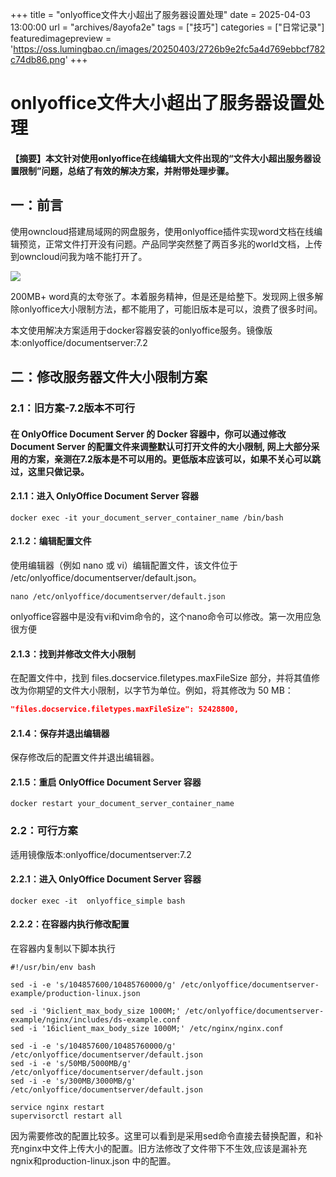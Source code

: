 +++
title = "onlyoffice文件大小超出了服务器设置处理"
date = 2025-04-03 13:00:00
url = "archives/8ayofa2e"
tags = ["技巧"]
categories = ["日常记录"]
featuredimagepreview = 'https://oss.lumingbao.cn/images/20250403/2726b9e2fc5a4d769ebbcf782c74db86.png'
+++

# onlyoffice文件大小超出了服务器设置处理

#### 【摘要】本文针对使用onlyoffice在线编辑大文件出现的“文件大小超出服务器设置限制”问题，总结了有效的解决方案，并附带处理步骤。

## 一：前言

使用owncloud搭建局域网的网盘服务，使用onlyoffice插件实现word文档在线编辑预览，正常文件打开没有问题。产品同学突然整了两百多兆的world文档，上传到owncloud问我为啥不能打开了。

![](https://oss.lumingbao.cn/images/20250403/ee901caad2974d828221e5d55477e30b.png?imageView2/0/interlace/1/q/50|imageslim)

200MB+ word真的太夸张了。本着服务精神，但是还是给整下。发现网上很多解除onlyoffice大小限制方法，都不能用了，可能旧版本是可以，浪费了很多时间。

本文使用解决方案适用于docker容器安装的onlyoffice服务。镜像版本:onlyoffice/documentserver:7.2


## 二：修改服务器文件大小限制方案
### 2.1：旧方案-7.2版本不可行
#### 在 OnlyOffice Document Server 的 Docker 容器中，你可以通过修改 Document Server 的配置文件来调整默认可打开文件的大小限制, 网上大部分采用的方案，亲测在7.2版本是不可以用的。更低版本应该可以，如果不关心可以跳过，这里只做记录。

#### 2.1.1：进入 OnlyOffice Document Server 容器

````shell
docker exec -it your_document_server_container_name /bin/bash
````
#### 2.1.2：编辑配置文件
使用编辑器（例如 nano 或 vi）编辑配置文件，该文件位于 /etc/onlyoffice/documentserver/default.json。
````shell
nano /etc/onlyoffice/documentserver/default.json
````
onlyoffice容器中是没有vi和vim命令的，这个nano命令可以修改。第一次用应急很方便

#### 2.1.3：找到并修改文件大小限制
在配置文件中，找到 files.docservice.filetypes.maxFileSize 部分，并将其值修改为你期望的文件大小限制，以字节为单位。例如，将其修改为 50 MB：
````json
"files.docservice.filetypes.maxFileSize": 52428800,
````

#### 2.1.4：保存并退出编辑器
保存修改后的配置文件并退出编辑器。

#### 2.1.5：重启 OnlyOffice Document Server 容器
````shell
docker restart your_document_server_container_name
````

### 2.2：可行方案

适用镜像版本:onlyoffice/documentserver:7.2

#### 2.2.1：进入 OnlyOffice Document Server 容器
````shell
docker exec -it  onlyoffice_simple bash
````
#### 2.2.2：在容器内执行修改配置
在容器内复制以下脚本执行
````shell
#!/usr/bin/env bash

sed -i -e 's/104857600/10485760000/g' /etc/onlyoffice/documentserver-example/production-linux.json

sed -i '9iclient_max_body_size 1000M;' /etc/onlyoffice/documentserver-example/nginx/includes/ds-example.conf
sed -i '16iclient_max_body_size 1000M;' /etc/nginx/nginx.conf

sed -i -e 's/104857600/10485760000/g' /etc/onlyoffice/documentserver/default.json
sed -i -e 's/50MB/5000MB/g' /etc/onlyoffice/documentserver/default.json
sed -i -e 's/300MB/3000MB/g' /etc/onlyoffice/documentserver/default.json

service nginx restart
supervisorctl restart all
````

因为需要修改的配置比较多。这里可以看到是采用sed命令直接去替换配置，和补充nginx中文件上传大小的配置。旧方法修改了文件带下不生效,应该是漏补充ngnix和production-linux.json 中的配置。
